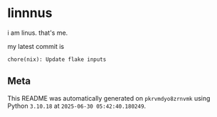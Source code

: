 # linnnus

i am linus. that's me.

my latest commit is

```
chore(nix): Update flake inputs
```

## Meta

This README was automatically generated on `pkrvmdyo8zrnvmk` using Python
`3.10.18` at `2025-06-30 05:42:40.180249`.
